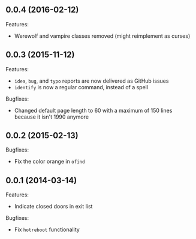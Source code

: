 ## 0.0.4 (2016-02-12)

Features:

  - Werewolf and vampire classes removed (might reimplement as curses)

## 0.0.3 (2015-11-12)

Features:

  - `idea`, `bug`, and `typo` reports are now delivered as GitHub issues
  - `identify` is now a regular command, instead of a spell

Bugfixes:

  - Changed default page length to 60 with a maximum of 150 lines because it isn't 1990 anymore

## 0.0.2 (2015-02-13)

Bugfixes:

  - Fix the color orange in `ofind`

## 0.0.1 (2014-03-14)

Features:

  - Indicate closed doors in exit list

Bugfixes:

  - Fix `hotreboot` functionality
